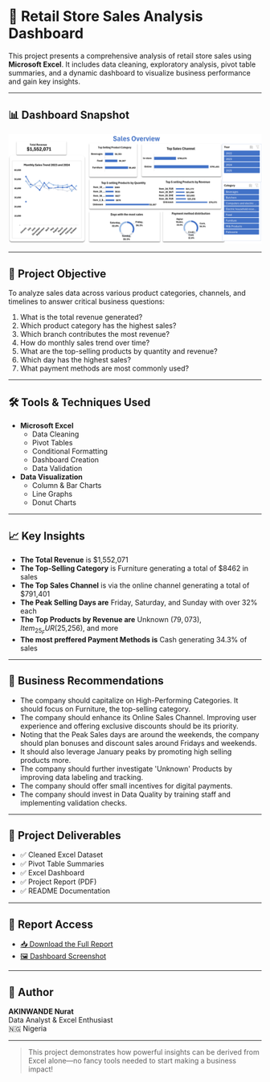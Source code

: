# 🛒 Retail Store Sales Analysis Dashboard

This project presents a comprehensive analysis of retail store sales using **Microsoft Excel**. It includes data cleaning, exploratory analysis, pivot table summaries, and a dynamic dashboard to visualize business performance and gain key insights.

---

## 📊 Dashboard Snapshot

![Dashboard](Dashboard_Screenshort.png)

---

## 📌 Project Objective

To analyze sales data across various product categories, channels, and timelines to answer critical business questions:

1. What is the total revenue generated?
2. Which product category has the highest sales?
3. Which branch contributes the most revenue?
4. How do monthly sales trend over time?
5. What are the top-selling products by quantity and revenue?
6. Which day has the highest sales?
7. What payment methods are most commonly used?

---

## 🛠️ Tools & Techniques Used

- **Microsoft Excel**
  - Data Cleaning
  - Pivot Tables
  - Conditional Formatting
  - Dashboard Creation
  - Data Validation
- **Data Visualization**
  - Column & Bar Charts
  - Line Graphs
  - Donut Charts

---

## 📈 Key Insights

- **The Total Revenue** is $1,552,071
- **The Top-Selling Category** is Furniture generating a total of $8462 in sales
- **The Top Sales Channel** is via the online channel generating a total of $791,401
- **The Peak Selling Days are** Friday, Saturday, and Sunday with over 32% each
- **The Top Products by Revenue are** Unknown ($79,073), Item_25_FUR ($25,256), and more
- **The most preffered Payment Methods is** Cash generating 34.3% of sales

---

## 📌 Business Recommendations

- The company should capitalize on High-Performing Categories.  It should focus on Furniture, the top-selling category.
- The company should enhance its Online Sales Channel. Improving user experience and offering exclusive discounts should be its priority.
- Noting that the Peak Sales days are around the weekends, the company should plan bonuses and discount sales around Fridays and weekends.
- It should also leverage January peaks by promoting high selling products more.
- The company should further investigate 'Unknown' Products by improving data labeling and tracking.
- The company should offer small incentives for digital payments.
- The company should invest in Data Quality by training staff and implementing validation checks.

---

## 📁 Project Deliverables

- ✅ Cleaned Excel Dataset
- ✅ Pivot Table Summaries
- ✅ Excel Dashboard
- ✅ Project Report (PDF)
- ✅ README Documentation

---

## 📄 Report Access

- [📥 Download the Full Report](Retail_Store_Sales_Report.pdf)
- [🖼 Dashboard Screenshot](Dashboard_Screenshort.png)

---

## 📌 Author

**AKINWANDE Nurat**   
Data Analyst & Excel Enthusiast  
🇳🇬 Nigeria

---

> This project demonstrates how powerful insights can be derived from Excel alone—no fancy tools needed to start making a business impact!
